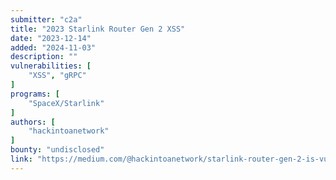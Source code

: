```yaml
---
submitter: "c2a"
title: "2023 Starlink Router Gen 2 XSS"
date: "2023-12-14"
added: "2024-11-03"
description: ""
vulnerabilities: [
    "XSS", "gRPC"
]
programs: [
    "SpaceX/Starlink"
]
authors: [
    "hackintoanetwork"
]
bounty: "undisclosed"
link: "https://medium.com/@hackintoanetwork/starlink-router-gen-2-is-vulnerable-to-xss-48cfcadd0b13"
---
```





